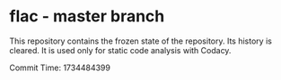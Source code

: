 # flac - master branch

This repository contains the frozen state of the repository.
Its history is cleared. It is used only for static code
analysis with Codacy.

Commit Time: 1734484399